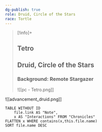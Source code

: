 ```yaml
---
dg-publish: true
role: Druid, Circle of the Stars
race: Tortle
---
```


> [!info]+
> ## Tetro
> ## Druid, Circle of the Stars
> ### Background: Remote Stargazer
>![[pc - Tetro.png]]

![[advancement_druid.png]]

```dataview
TABLE WITHOUT ID
	file.link AS "Note", 
	x AS "Interactions" FROM "Chronicles"
FLATTEN x WHERE contains(x,this.file.name) 
SORT file.name DESC
```



